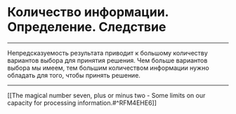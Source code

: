 # Количество информации. Определение. Следствие

---

Непредсказуемость результата приводит к большому количеству вариантов выбора для принятия решения. Чем больше вариантов выбора мы имеем, тем большим количеством информации нужно обладать для того, чтобы принять решение.

---

[[The magical number seven, plus or minus two - Some limits on our capacity for processing information.#^RFM4EHE6]]